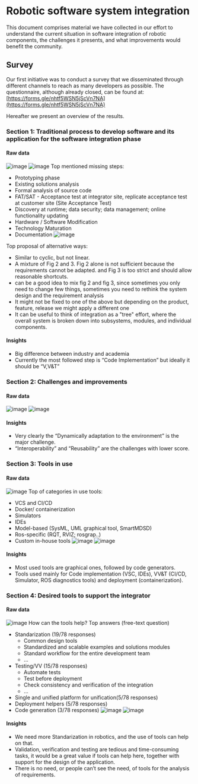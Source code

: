 # Robotic software system integration 
This document comprises material we have collected in our effort to understand the current situation in software integration of robotic components, the challenges it presents, and what improvements would benefit the community.

## Survey 
Our first initiative was to conduct a survey that we disseminated through different channels to reach as many developers as possible.
The questionnaire, although already closed, can be found at: [https://forms.gle/nhtf5WSN5jScVn7NA](https://forms.gle/nhtf5WSN5jScVn7NA)

Hereafter we present an overview of the results.

### Section 1: Traditional process to develop software and its application for the software integration phase

#### Raw data
![image](images/1_1result.png)
![image](images/1_2result.png)
Top mentioned missing steps: 
- Prototyping phase 
- Existing solutions analysis 
- Formal analysis of source code 
- FAT/SAT - Acceptance test at integrator site, replicate acceptance test at customer site (Site Acceptance Test) 
- Discovery at runtime; data security; data management; online functionality updating 
- Hardware / Software Modification 
- Technology Maturation 
- Documentation 
![image](images/1_3result.png)

Top proposal of alternative ways:
- Similar to cyclic, but not linear. 
- A mixture of Fig 2 and 3. Fig 2 alone is not sufficient because the requirements cannot be adapted. and Fig 3 is too strict and should allow reasonable shortcuts. 
- can be a good idea to mix fig 2 and fig 3, since sometimes you only need to change few things, sometimes you need to rethink the system design and the requirement analysis 
- It might not be fixed to one of the above but depending on the product, feature, release we might apply a different one 
- It can be useful to think of integration as a "tree" effort, where the overall system is broken down into subsystems, modules, and individual components.

#### Insights
- Big difference between industry and academia
- Currently the most followed step is “Code Implementation” but ideally it should be “V,V&T”

### Section 2: Challenges and improvements

#### Raw data 
![image](images/2_1result.png)
![image](images/2_2result.png)

#### Insights
- Very clearly the “Dynamically adaptation to the environment” is the major challenge. 
- “Interoperability” and “Reusability” are the challenges with lower score.

### Section 3: Tools in use

#### Raw data 
![image](images/2_3result.png)
Top of categories in use tools: 
- VCS and CI/CD 
- Docker/ containerization 
- Simulators 
- IDEs 
- Model-based (SysML, UML graphical tool,  SmartMDSD) 
- Ros-specific (RQT, RVIZ; rosgrap..) 
- Custom in-house tools 
![image](images/3_1result.png)
![image](images/3_2result.png)

#### Insights
- Most used tools are graphical ones, followed by code generators.
- Tools used mainly for Code implementation (VSC, IDEs), VV&T (CI/CD, Simulator, ROS diagnostics tools) and deployment (containerization).

### Section 4: Desired tools to support the integrator

#### Raw data 
![image](images/4_1result.png)
How can the tools help? Top answers (free-text question) 
- Standarization (19/78 responses) 
  - Common design tools 
  - Standardized and scalable examples and solutions modules 
  - Standard workflow for the entire development team 
  - … 
- Testing/VV (15/78 responses) 
  - Automate tests 
  - Test before deployment 
  - Check consistency and verification of the integration 
  - … 
- Single and unified platform for unification(5/78 responses) 
- Deployment helpers (5/78 responses) 
- Code generation (3/78 responses)
![image](images/4_2result.png)
![image](images/4_3result.png)

#### Insights
- We need more Standarization in robotics, and the use of tools can help on that.
- Validation, verification and testing are tedious and time-consuming tasks, it would be a great value if tools can help here, together with support for the design of the application. 
- There is no need, or people can’t see the need, of tools for the analysis of requirements. 
